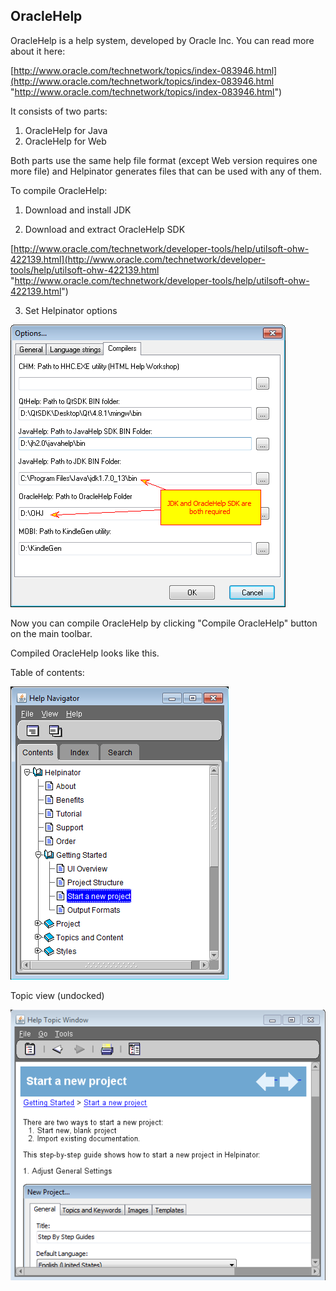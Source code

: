 ## OracleHelp

OracleHelp is a help system, developed by Oracle Inc. You can read more about it here:


[http://www.oracle.com/technetwork/topics/index-083946.html](http://www.oracle.com/technetwork/topics/index-083946.html "http://www.oracle.com/technetwork/topics/index-083946.html")


It consists of two parts:



1. OracleHelp for Java
2. OracleHelp for Web


Both parts use the same help file format (except Web version requires one more file) and Helpinator generates files that can be used with any of them.


To compile OracleHelp:


1. Download and install JDK


2. Download and extract OracleHelp SDK


[http://www.oracle.com/technetwork/developer-tools/help/utilsoft-ohw-422139.html](http://www.oracle.com/technetwork/developer-tools/help/utilsoft-ohw-422139.html "http://www.oracle.com/technetwork/developer-tools/help/utilsoft-ohw-422139.html")


3. Set Helpinator options


![enoptionsoraclehelp.png](images/enoptionsoraclehelp.png "enoptionsoraclehelp.png")



Now you can compile OracleHelp by clicking "Compile OracleHelp" button on the main toolbar.


Compiled OracleHelp looks like this.

Table of contents:


![oraclehelp-contents.png](images/oraclehelp-contents.png "oraclehelp-contents.png")


Topic view (undocked)


![oraclehelp-topic.png](images/oraclehelp-topic.png "oraclehelp-topic.png")
